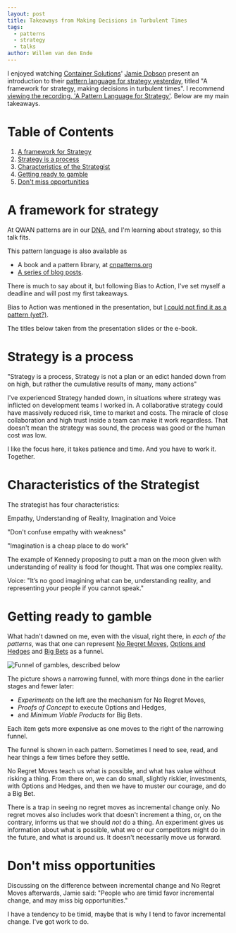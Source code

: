 ```yaml
---
layout: post
title: Takeaways from Making Decisions in Turbulent Times
tags:
  - patterns
  - strategy
  - talks
author: Willem van den Ende
---
```


I enjoyed watching [Container Solutions](https://www.container-solutions.com/a-pattern-language-for-strategy)' [Jamie Dobson](https://twitter.com/JamieDobson) present an introduction to
their [pattern language for strategy yesterday](https://www.container-solutions.com/a-pattern-language-for-strategy), titled "A
framework for strategy, making decisions in turbulent times". I recommend [viewing the recording, 'A Pattern Language for Strategy'](https://www.youtube.com/watch?v=a10_sWM_VuI&feature=youtu.be). Below are my main takeaways.


# Table of Contents

1.  [A framework for Strategy](#orgb0e26fc)
2.  [Strategy is a process](#org8d43407)
3.  [Characteristics of the Strategist](#orgbde66e3)
4.  [Getting ready to gamble](#org17b59d7)
5.  [Don't miss opportunities](#theresalotofopportunity)

# <a id="orgb0e26fc"></a>A framework for strategy

At QWAN patterns are in our [DNA](https://wiki.c2.com/?QualityWithoutaName), and I'm learning about strategy, so this talk
fits.

This pattern language is also available as

-   A book and a pattern library, at [cnpatterns.org](http://www.cnpatterns.org/)
-   [A series of blog posts](https://www.container-solutions.com/a-pattern-language-for-strategy).

There is much to say about it, but following Bias to Action, I've set myself a
deadline and will post my first takeaways.

Bias to Action was mentioned in the presentation, but [I could not find it as a pattern (yet?)](https://www.cnpatterns.org/strategy-risk-reduction).

The titles below taken from the presentation slides or the e-book.


# <a id="org8d43407"></a>Strategy is a process

"Strategy is a process, Strategy is not a plan or an edict handed down from on high, but rather the
cumulative results of many, many actions"

I've experienced Strategy handed down, in situations where strategy was
inflicted on development teams I worked in. A collaborative strategy could have
massively reduced risk, time to market and costs. The miracle of close
collaboration and high trust inside a team can make it work regardless. That
doesn't mean the strategy was sound, the process was good or the human cost was
low.

I like the focus here, it takes patience and time. And you have to work
it. Together.

# <a id="orgbde66e3"></a>Characteristics of the Strategist

The strategist has four characteristics:

Empathy, Understanding of Reality, Imagination and Voice

"Don't confuse empathy with weakness"

"Imagination is a cheap place to do work"

The example of Kennedy proposing to putt a man on the moon given with
understanding of reality is food for thought. That was one complex reality.

Voice: "It’s no good imagining what can be, understanding reality, and
representing your people if you cannot speak."

# <a id="org17b59d7"></a>Getting ready to gamble

What hadn't dawned on me, even with the visual, right there, in _each of the patterns_, was
that one can represent [No Regret Moves](https://www.cnpatterns.org/strategy-risk-reduction/no-regret-moves), [Options and Hedges](https://www.cnpatterns.org/strategy-risk-reduction/options-and-hedges) and [Big Bets](https://www.cnpatterns.org/strategy-risk-reduction/big-bet) as a
funnel.

![Funnel of gambles, described below](https://www.cnpatterns.org/assets/images/No%20regret%20move.png)

The picture shows a narrowing funnel, with more things done in the earlier
stages and fewer later:

- _Experiments_ on the left are the mechanism for No Regret Moves,
- _Proofs of Concept_ to execute Options and Hedges,
- and _Minimum Viable Products_ for Big Bets.

Each item gets more expensive as one moves to the right of the narrowing funnel.

The funnel is shown in each pattern. Sometimes I need to
see, read, and hear things a few times before they settle.

No Regret Moves teach us what is possible, and what has value without risking a
thing. From there on, we can do small, slightly riskier, investments, with
Options and Hedges, and then we have to muster our courage, and do a Big Bet.

There is a trap in seeing no regret moves as incremental change only. No regret
moves also includes work that doesn't increment a thing, or, on the contrary, informs us that we should _not_ do a thing. An experiment gives us
information about what is possible, what we or our competitors might do in the
future, and what is around us. It doesn't necessarily move us forward.

# <a id="theresalotofopportunity"></a>Don't miss opportunities

Discussing on the difference between incremental change and No Regret Moves
afterwards, Jamie said: "People who are timid favor incremental change, and may
miss big opportunities."

I have a tendency to be timid, maybe that is why I tend to favor incremental
change. I've got work to do.

